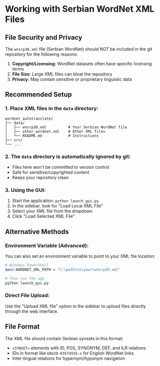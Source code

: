 # Working with Serbian WordNet XML Files

## File Security and Privacy

The `wnsrp30.xml` file (Serbian WordNet) should NOT be included in the git repository for the following reasons:

1. **Copyright/Licensing**: WordNet datasets often have specific licensing terms
2. **File Size**: Large XML files can bloat the repository
3. **Privacy**: May contain sensitive or proprietary linguistic data

## Recommended Setup

### 1. Place XML files in the `data` directory:
```
wordnet_autotranslate/
├── data/
│   ├── wnsrp30.xml          # Your Serbian WordNet file
│   ├── other_wordnet.xml    # Other XML files
│   └── README.md            # Instructions
├── src/
└── ...
```

### 2. The `data` directory is automatically ignored by git:
- Files here won't be committed to version control
- Safe for sensitive/copyrighted content
- Keeps your repository clean

### 3. Using the GUI:
1. Start the application: `python launch_gui.py`
2. In the sidebar, look for "Load Local XML File"
3. Select your XML file from the dropdown
4. Click "Load Selected XML File"

## Alternative Methods

### Environment Variable (Advanced):
You can also set an environment variable to point to your XML file location:

```bash
# Windows PowerShell
$env:WORDNET_XML_PATH = "C:\path\to\your\wnsrp30.xml"

# Then run the app
python launch_gui.py
```

### Direct File Upload:
Use the "Upload XML file" option in the sidebar to upload files directly through the web interface.

## File Format
The XML file should contain Serbian synsets in this format:
- `<SYNSET>` elements with ID, POS, SYNONYM, DEF, and ILR relations
- IDs in format like `ENG30-03574555-n` for English WordNet links
- Inter-lingual relations for hypernym/hyponym navigation
